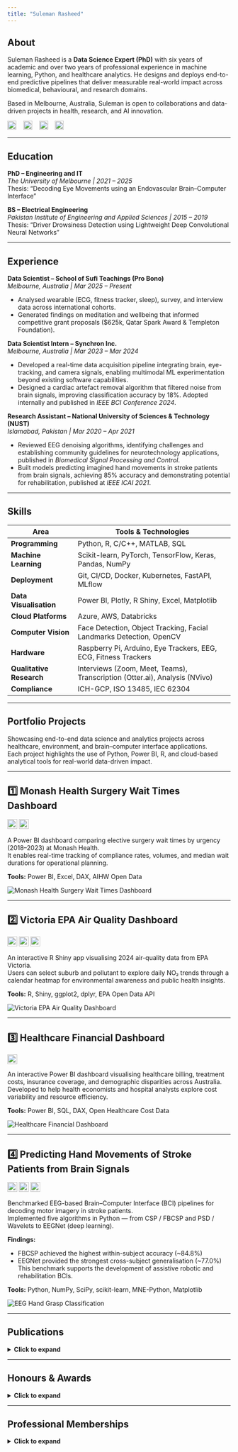 ```yaml
---
title: "Suleman Rasheed"
---
```


## About

Suleman Rasheed is a **Data Science Expert (PhD)** with six years of academic and over two years of professional experience in machine learning, Python, and healthcare analytics.
He designs and deploys end-to-end predictive pipelines that deliver measurable real-world impact across biomedical, behavioural, and research domains.

Based in Melbourne, Australia, Suleman is open to collaborations and data-driven projects in health, research, and AI innovation.

[<img src="https://img.shields.io/badge/Email-D14836?logo=gmail&logoColor=white" height="20">](mailto:SulemanRasheedEngr@gmail.com)
&nbsp;&nbsp;&nbsp;[<img src="https://img.shields.io/badge/LinkedIn-0077B5?logo=linkedin&logoColor=white" height="20">](https://www.linkedin.com/in/suleman-rasheed/)
&nbsp;&nbsp;&nbsp;[<img src="https://img.shields.io/badge/GitHub-171515?logo=github&logoColor=white" height="20">](https://github.com/SulemanRasheed)
&nbsp;&nbsp;&nbsp;[<img src="https://img.shields.io/badge/Google%20Scholar-4285F4?logo=google-scholar&logoColor=white" height="20">](https://scholar.google.com/citations?user=wUt7qi0AAAAJ&hl=en)

---

## Education

**PhD – Engineering and IT**  
*The University of Melbourne | 2021 – 2025*  
Thesis: “Decoding Eye Movements using an Endovascular Brain–Computer Interface”

**BS – Electrical Engineering**  
*Pakistan Institute of Engineering and Applied Sciences | 2015 – 2019*  
Thesis: “Driver Drowsiness Detection using Lightweight Deep Convolutional Neural Networks”

---

## Experience

**Data Scientist – School of Sufi Teachings (Pro Bono)**  
*Melbourne, Australia | Mar 2025 – Present*  
- Analysed wearable (ECG, fitness tracker, sleep), survey, and interview data across international cohorts.  
- Generated findings on meditation and wellbeing that informed competitive grant proposals ($625k, Qatar Spark Award & Templeton Foundation).

**Data Scientist Intern – Synchron Inc.**  
*Melbourne, Australia | Mar 2023 – Mar 2024*  
- Developed a real-time data acquisition pipeline integrating brain, eye-tracking, and camera signals, enabling multimodal ML experimentation beyond existing software capabilities.  
- Designed a cardiac artefact removal algorithm that filtered noise from brain signals, improving classification accuracy by 18%. Adopted internally and published in *IEEE BCI Conference 2024*.

**Research Assistant – National University of Sciences & Technology (NUST)**  
*Islamabad, Pakistan | Mar 2020 – Apr 2021*  
- Reviewed EEG denoising algorithms, identifying challenges and establishing community guidelines for neurotechnology applications, published in *Biomedical Signal Processing and Control*.  
- Built models predicting imagined hand movements in stroke patients from brain signals, achieving 85% accuracy and demonstrating potential for rehabilitation, published at *IEEE ICAI 2021*.

---

## Skills

| **Area** | **Tools & Technologies** |
|-----------|--------------------------|
| **Programming** | Python, R, C/C++, MATLAB, SQL |
| **Machine Learning** | Scikit-learn, PyTorch, TensorFlow, Keras, Pandas, NumPy |
| **Deployment** | Git, CI/CD, Docker, Kubernetes, FastAPI, MLflow |
| **Data Visualisation** | Power BI, Plotly, R Shiny, Excel, Matplotlib |
| **Cloud Platforms** | Azure, AWS, Databricks |
| **Computer Vision** | Face Detection, Object Tracking, Facial Landmarks Detection, OpenCV |
| **Hardware** | Raspberry Pi, Arduino, Eye Trackers, EEG, ECG, Fitness Trackers |
| **Qualitative Research** | Interviews (Zoom, Meet, Teams), Transcription (Otter.ai), Analysis (NVivo) |
| **Compliance** | ICH-GCP, ISO 13485, IEC 62304 |

---


## Portfolio Projects

Showcasing end-to-end data science and analytics projects across healthcare, environment, and brain–computer interface applications.  
Each project highlights the use of Python, Power BI, R, and cloud-based analytical tools for real-world data-driven impact.

---

## 1️⃣ Monash Health Surgery Wait Times Dashboard  

[<img src="https://img.shields.io/badge/Code-171515?logo=github&logoColor=white" height="22">](https://github.com/SulemanRasheed/Monash-Health-Surgery-Wait-Times)
[<img src="https://img.shields.io/badge/Data-1E90FF?logo=databricks&logoColor=white" height="22">](https://www.aihw.gov.au/hospitals/latest-updates-and-downloads/data)

A Power BI dashboard comparing elective surgery wait times by urgency (2018–2023) at Monash Health.  
It enables real-time tracking of compliance rates, volumes, and median wait durations for operational planning.

**Tools:** Power BI, Excel, DAX, AIHW Open Data  

![Monash Health Surgery Wait Times Dashboard](https://github.com/SulemanRasheed/SulemanRasheed.github.io/blob/main/images/Monash%20Health%20Surgery%20Wait%20Times%20Dashboard.png?raw=true)

---

## 2️⃣ Victoria EPA Air Quality Dashboard  

[<img src="https://img.shields.io/badge/Dashboard-00B3E6?logo=R&logoColor=white" height="22">](https://sulemanrasheed.shinyapps.io/Victoria_Air_Quality_EPA_2024_Data/)
[<img src="https://img.shields.io/badge/Code-171515?logo=github&logoColor=white" height="22">](https://github.com/SulemanRasheed/VictoriaEPA-AirQuality)
[<img src="https://img.shields.io/badge/Data-1E90FF?logo=databricks&logoColor=white" height="22">](https://discover.data.vic.gov.au/dataset/epa-air-watch-all-sites-air-quality-hourly-averages-yearly)

An interactive R Shiny app visualising 2024 air-quality data from EPA Victoria.  
Users can select suburb and pollutant to explore daily NO₂ trends through a calendar heatmap for environmental awareness and public health insights.

**Tools:** R, Shiny, ggplot2, dplyr, EPA Open Data API  

![Victoria EPA Air Quality Dashboard](https://github.com/SulemanRasheed/SulemanRasheed.github.io/blob/main/images/Victoria%20EPA%20Air%20Quality%20Dashboard.png?raw=true)

---

## 3️⃣ Healthcare Financial Dashboard  

[<img src="https://img.shields.io/badge/Code-171515?logo=github&logoColor=white" height="22">](https://github.com/SulemanRasheed/Healthcare-Financial-Dashboard-PowerBI-Australia)

An interactive Power BI dashboard visualising healthcare billing, treatment costs, insurance coverage, and demographic disparities across Australia.  
Developed to help health economists and hospital analysts explore cost variability and resource efficiency.

**Tools:** Power BI, SQL, DAX, Open Healthcare Cost Data  

![Healthcare Financial Dashboard](https://github.com/SulemanRasheed/SulemanRasheed.github.io/blob/main/images/Healthcare%20Financial%20Dashboard.png?raw=true)

---

## 4️⃣ Predicting Hand Movements of Stroke Patients from Brain Signals  

[<img src="https://img.shields.io/badge/Code-171515?logo=github&logoColor=white" height="22">](https://github.com/SulemanRasheed/EEG-HandGrasp-Classification)
[<img src="https://img.shields.io/badge/Data-1E90FF?logo=databricks&logoColor=white" height="22">](https://github.com/5anirban9/Clinical-Brain-Computer-Interfaces-Challenge-WCCI-2020-Glasgow)
[<img src="https://img.shields.io/badge/Publication-FF6F00?logo=readthedocs&logoColor=white" height="22">](https://ieeexplore.ieee.org/document/9445231)

Benchmarked EEG-based Brain–Computer Interface (BCI) pipelines for decoding motor imagery in stroke patients.  
Implemented five algorithms in Python — from CSP / FBCSP and PSD / Wavelets to EEGNet (deep learning).

**Findings:**  
- FBCSP achieved the highest within-subject accuracy (~84.8%)  
- EEGNet provided the strongest cross-subject generalisation (~77.0%)  
This benchmark supports the development of assistive robotic and rehabilitation BCIs.

**Tools:** Python, NumPy, SciPy, scikit-learn, MNE-Python, Matplotlib  

![EEG Hand Grasp Classification](https://github.com/SulemanRasheed/SulemanRasheed.github.io/blob/main/images/EEG%20Hand%20Grasp%20Classification%20.png?raw=true)

---
## Publications

<details>
<summary><strong>Click to expand</strong></summary>

<div markdown="1">

**Journal Articles**

- **Suleman Rasheed**, James Bennett, Peter Yoo, Anthony Burkitt, David Grayden.  
  *Decoding Saccadic Eye Movements from Brain Signals Using an Endovascular Neural Interface.*  
  [*Journal of Neural Engineering, 2025*](https://iopscience.iop.org/article/10.1088/1741-2552/ae0f52)

- Wajid Mumtaz, **Suleman Rasheed**, Alina Irfan.  
  *Review of Challenges Associated with EEG Artefact Removal Methods.*  
  [*Biomedical Signal Processing and Control, 2021*](https://doi.org/10.1016/j.bspc.2021.102741)

<br>

**Conference Papers**

- **Suleman Rasheed**, James Bennett, Peter Yoo, Nicholas Opie, Anthony Burkitt, David Grayden.  
  *Comparing Cardiac Artefact Removal Algorithms for Endovascular BCI Recordings.*  
  [*IEEE Winter BCI Conference, 2024*](https://doi.org/10.1109/BCI60775.2024.10480513)

- **Suleman Rasheed**, Wajid Mumtaz.  
  *Classification of Hand-Grasp Movements of Stroke Patients using EEG Data.*  
  [*IEEE International Conference on Artificial Intelligence (ICAI), 2021*](https://doi.org/10.1109/ICAI52203.2021.9445231)

<br>

**Abstracts / Posters**

- *Predicting Eye Movement Intentions from Brain Signals.* — ICNS NeuroEng Workshop, 2025  
- *Decoding Eye Movements from Brain Signals.* — IEEE EMBC, 2023  
- *Removing Cardiac Artefacts from Endovascular Interface Data.* — ICNS NeuroEng Workshop, 2023

</div>
</details>

---

## Honours & Awards

<details>
<summary><strong>Click to expand</strong></summary>

<div markdown="1">

- University of Melbourne Research Scholarship, ARC Top-Up Scholarship, and PhD Write-Up Award  
- Multiple international conference travel grants  
- Government of Pakistan Gold Medal for academic distinction in SSC and HSSC examinations

</div>
</details>

---

## Professional Memberships

<details>
<summary><strong>Click to expand</strong></summary>

<div markdown="1">

- NeuroEng Australia  
- Graeme Clark Institute for Biomedical Engineering, The University of Melbourne  
- Brain–Computer Interface Society (BCI)  
- Institute of Electrical and Electronics Engineers (IEEE)  
- IEEE Engineering in Medicine and Biology Society (EMBS)

</div>
</details>
